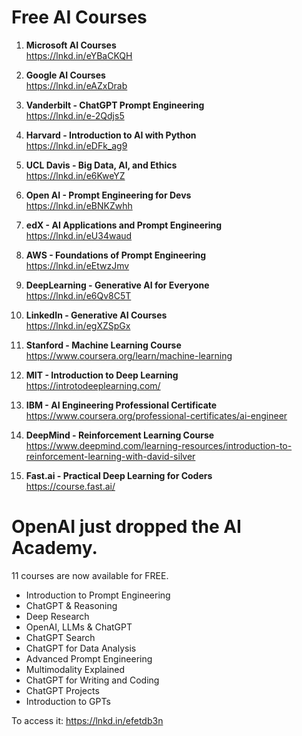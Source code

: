 # Free AI Courses


1. **Microsoft AI Courses**  
   https://lnkd.in/eYBaCKQH

2. **Google AI Courses**  
   https://lnkd.in/eAZxDrab

3. **Vanderbilt - ChatGPT Prompt Engineering**  
   https://lnkd.in/e-2Qdjs5

4. **Harvard - Introduction to AI with Python**  
   https://lnkd.in/eDFk_ag9

5. **UCL Davis - Big Data, AI, and Ethics**  
   https://lnkd.in/e6KweYZ

6. **Open AI - Prompt Engineering for Devs**  
   https://lnkd.in/eBNKZwhh

7. **edX - AI Applications and Prompt Engineering**  
   https://lnkd.in/eU34waud

8. **AWS - Foundations of Prompt Engineering**  
   https://lnkd.in/eEtwzJmv

9. **DeepLearning - Generative AI for Everyone**  
   https://lnkd.in/e6Qv8C5T

10. **LinkedIn - Generative AI Courses**  
    https://lnkd.in/egXZSpGx

11. **Stanford - Machine Learning Course**  
    https://www.coursera.org/learn/machine-learning

12. **MIT - Introduction to Deep Learning**  
    https://introtodeeplearning.com/

13. **IBM - AI Engineering Professional Certificate**  
    https://www.coursera.org/professional-certificates/ai-engineer

14. **DeepMind - Reinforcement Learning Course**  
    https://www.deepmind.com/learning-resources/introduction-to-reinforcement-learning-with-david-silver

15. **Fast.ai - Practical Deep Learning for Coders**  
    https://course.fast.ai/ 



# OpenAI just dropped the AI Academy. 

11 courses are now available for FREE.

- Introduction to Prompt Engineering
- ChatGPT & Reasoning
- Deep Research
- OpenAI, LLMs & ChatGPT
- ChatGPT Search
- ChatGPT for Data Analysis
- Advanced Prompt Engineering
- Multimodality Explained
- ChatGPT for Writing and Coding
- ChatGPT Projects
- Introduction to GPTs

To access it: https://lnkd.in/efetdb3n